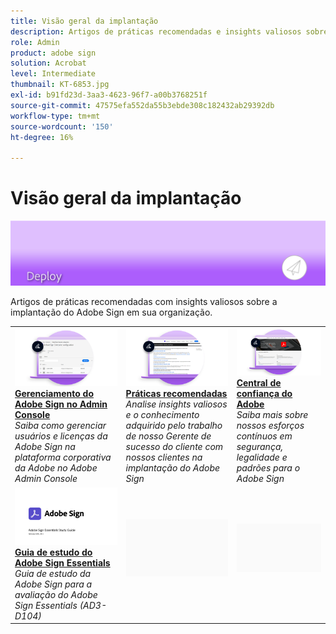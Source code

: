 ```yaml
---
title: Visão geral da implantação
description: Artigos de práticas recomendadas e insights valiosos sobre a implantação do Adobe Sign
role: Admin
product: adobe sign
solution: Acrobat
level: Intermediate
thumbnail: KT-6853.jpg
exl-id: b91fd23d-3aa3-4623-96f7-a00b3768251f
source-git-commit: 47575efa552da55b3ebde308c182432ab29392db
workflow-type: tm+mt
source-wordcount: '150'
ht-degree: 16%

---
```


# Visão geral da implantação

![Imagem de implantação do Sign](assets/Hero-Deploy.png)

Artigos de práticas recomendadas com insights valiosos sobre a implantação do Adobe Sign em sua organização.

<table style="table-layout:fixed">
<tr>
  <td>
    <a href="https://helpx.adobe.com/br/enterprise/using/adobe-sign-for-enterprise.html" target="_blank">
      <img alt="Admin Console" src="assets/Deploy_Admin.png" />
    </a>
    <div>
    <a href="https://helpx.adobe.com/enterprise/using/adobe-sign-for-enterprise.html" target="_blank"><strong>Gerenciamento do Adobe Sign no Admin Console</strong></a>
    </div>
    <em>Saiba como gerenciar usuários e licenças da Adobe Sign na plataforma corporativa da Adobe no Adobe Admin Console</em>
    <br>
  </td>
  <td>
    <a href="https://helpx.adobe.com/br/sign/using/adobe-sign-training-best-practice.html" target="_blank">
      <img alt="Práticas recomendadas" src="assets/Deploy_BP.png" />
    </a>
    <div>
    <a href="https://helpx.adobe.com/sign/using/adobe-sign-training-best-practice.html" target="_blank"><strong>Práticas recomendadas</strong></a>
    </div>
    <em>Analise insights valiosos e o conhecimento adquirido pelo trabalho de nosso Gerente de sucesso do cliente com nossos clientes na implantação do Adobe Sign</em>
    <br>
  </td>  
  <td>
    <a href="https://www.adobe.com/trust/document-cloud-security.html" target="_blank">
      <img alt="Central de confiança do Adobe" src="assets/Deploy_Trust.png" />
    </a>
    <div>
    <a href="https://www.adobe.com/trust/document-cloud-security.html" target="_blank"><strong>Central de confiança do Adobe</strong></a>
    </div>
    <em>Saiba mais sobre nossos esforços contínuos em segurança, legalidade e padrões para o Adobe Sign</em>
    <br>
  </td>
</tr>
<tr>
  <td>
    <a href="assets/SignStudyGuide.pdf">
      <img alt="Guia de estudo do Adobe Sign Essentials" src="assets/SignStudyGuide.png" />
    </a>
    <div>
    <a href="assets/SignStudyGuide.pdf"><strong>Guia de estudo do Adobe Sign Essentials</strong></a>
    </div>
    <em>Guia de estudo da Adobe Sign para a avaliação do Adobe Sign Essentials (AD3-D104)</em>
    <br>
  </td>
  <td>
    <img alt="Espaçador" src="assets/Grayspacer.png" />
    <div>
    <br>
  </td>
  <td>
    <img alt="Espaçador" src="assets/Grayspacer.png" />
    <div>
    <br>
  </td>
</tr>
</table>

